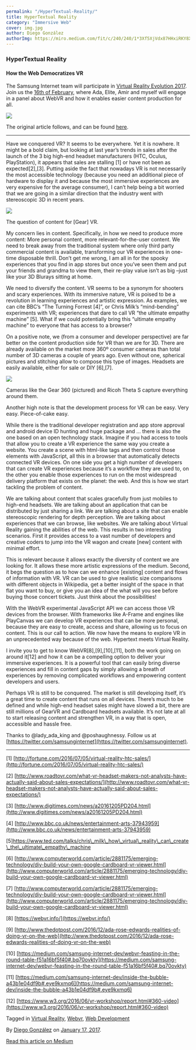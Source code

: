 ```yaml
---
permalink: "/HyperTextual-Reality/"
title: HyperTextual Reality
category: "Immersive Web"
cover: img.jpg
author: Diego González
authorImg: https://miro.medium.com/fit/c/240/240/1*3Xf5XjVdx87HHxiRKY8X1Q.jpeg
---
```


### HyperTextual Reality

#### How the Web Democratizes VR

The Samsung Internet team will participate in [Virtual Reality Evolution 2017](http://www.virtualrealityevo.com/). Join us the [16th of February](http://www.virtualrealityevo.com/agenda), where Ada, Elite, Amir and myself will engage in a panel about WebVR and how it enables easier content production for all.

![](https://cdn-images-1.medium.com/max/800/1*xKKanTqn5Jxc0oNhZXEi7g.jpeg)

The original article follows, and can be found [here](http://www.virtualrealityevo.com/single-post/2017/01/11/Hypertextual-Reality-and-the-VR-Storm).

* * *

Have we conquered VR? It seems to be everywhere. Yet it is nowhere. It might be a bold claim, but looking at last year’s trends in sales after the launch of the 3 big high-end headset manufacturers (HTC, Oculus, PlayStation), it appears that sales are stalling \[1\] or have not been as expected\[2\],\[3\]. Putting aside the fact that nowadays VR is not necessarily the most accessible technology (because you need an additional piece of hardware to display it and because the most immersive experiences are very expensive for the average consumer), I can’t help being a bit worried that we are going in a similar direction that the industry went with stereoscopic 3D in recent years.

![](https://cdn-images-1.medium.com/max/800/1*8u_-5BgnxqogFLsDvxnN-A.jpeg)

The question of content for \[Gear\] VR.

My concern lies in content. Specifically, in how we need to produce more content: More personal content, more relevant-for-the-user content. We need to break away from the traditional system where only third party commercial content is available, transforming our VR experiences in one-time disposable thrill. Don’t get me wrong, I am all in for the spooky experiences that you find in app stores but once you’ve seen them and put your friends and grandma to view them, their re-play value isn’t as big –just like your 3D Blurays sitting at home.

We need to diversify the content. VR seems to be a synonym for shooters and scary experiences. With its immersive nature, VR is poised to be a revolution in learning experiences and artistic expression. As examples, we can cite BBC’s “The Turning Forrest \[4\]”, or Chris Milk’s “mind-bending” experiments with VR; experiences that dare to call VR “the ultimate empathy machine” \[5\]. What if we could potentially bring this “ultimate empathy machine” to everyone that has access to a browser?

On a positive note, we (from a consumer and developer perspective) are far better on the content production side for VR than we are for 3D. There are already available on the market more 360º consumer cameras than total number of 3D cameras a couple of years ago. Even without one, spherical pictures and stitching allow to compose this type of images. Headsets are easily available, either for sale or DIY \[6\],\[7\].

![](https://cdn-images-1.medium.com/max/800/1*M-mwwtclaSAaDRjXdfJBnA.jpeg)

Cameras like the Gear 360 (pictured) and Ricoh Theta S capture everything around them.

Another high note is that the development process for VR can be easy. Very easy. Piece-of-cake easy.

While there is the traditional developer registration and app store approval and android device ID hunting and huge package and … there is also the one based on an open technology stack. Imagine if you had access to tools that allow you to create a VR experience the same way you create a website. You create a scene with html-like tags and then control those elements with JavaScript, all this in a browser that automatically detects connected VR devices. On one side you get a high number of developers that can create VR experiences because it’s a workflow they are used to, on the other you enable those experiences to run on the most widespread delivery platform that exists on the planet: the web. And this is how we start tackling the problem of content.

We are talking about content that scales gracefully from just mobiles to high-end headsets. We are talking about an application that can be distributed by just sharing a link. We are talking about a site that can enable stereoscopic rendering for depth perception. We are talking about experiences that we can browse, like websites. We are talking about Virtual Reality gaining the abilities of the web. This results in two interesting scenarios. First it provides access to a vast number of developers and creative coders to jump into the VR wagon and create \[new\] content with minimal effort.

This is relevant because it allows exactly the diversity of content we are looking for. It allows these more artistic expressions of the medium. Second, it begs the question as to how can we enhance \[existing\] content and flows of information with VR. VR can be used to give realistic size comparisons with different objects in Wikipedia, get a better insight of the space in that flat you want to buy, or give you an idea of the what will you see before buying those concert tickets. Just think about the possibilities!

With the WebVR experimental JavaScript API we can access those VR devices from the browser. With frameworks like A-Frame and engines like PlayCanvas we can develop VR experiences that can be more personal, because they are easy to create, access and share, allowing us to focus on content. This is our call to action. We now have the means to explore VR in an unprecedented way because of the web. Hypertext meets Virtual Reality.

I invite you to get to know WebVR\[8\],\[9\],\[10\],\[11\], both the work going on around it\[12\] and how it can be a compelling option to deliver your immersive experiences. It is a powerful tool that can easily bring diverse experiences and fill in content gaps by simply allowing a breath of experiences by removing complicated workflows and empowering content developers and users.

Perhaps VR is still to be conquered. The market is still developing itself, it’s a great time to create content that runs on all devices. There’s much to be defined and while high-end headset sales might have slowed a bit, there are still millions of GearVR and Cardboard headsets available. It’s not late at all to start releasing content and strengthen VR, in a way that is open, accessible and hassle free.

Thanks to @lady\_ada\_king and @poshaughnessy. Follow us at [https://twitter.com/samsunginternet](https://twitter.com/samsunginternet).

* * *

\[1\] [http://fortune.com/2016/07/05/virtual-reality-htc-sales/](http://fortune.com/2016/07/05/virtual-reality-htc-sales/)

\[2\] [http://www.roadtovr.com/what-vr-headset-makers-not-analysts-have-actually-said-about-sales-expectations/](http://www.roadtovr.com/what-vr-headset-makers-not-analysts-have-actually-said-about-sales-expectations/)

\[3\] [http://www.digitimes.com/news/a20161205PD204.html](http://www.digitimes.com/news/a20161205PD204.html)

\[4\] [http://www.bbc.co.uk/news/entertainment-arts-37943959](http://www.bbc.co.uk/news/entertainment-arts-37943959)

\[5\]https://www.ted.com/talks/chris\_milk\_how\_virtual\_reality\_can\_create\_the\_ultimate\_empathy\_machine

\[6\] [http://www.computerworld.com/article/2881175/emerging-technology/diy-build-your-own-google-cardboard-vr-viewer.html](http://www.computerworld.com/article/2881175/emerging-technology/diy-build-your-own-google-cardboard-vr-viewer.html)

\[7\] [http://www.computerworld.com/article/2881175/emerging-technology/diy-build-your-own-google-cardboard-vr-viewer.html](http://www.computerworld.com/article/2881175/emerging-technology/diy-build-your-own-google-cardboard-vr-viewer.html)

\[8\] [https://webvr.info/](https://webvr.info/)

\[9\] [http://www.thedotpost.com/2016/12/ada-rose-edwards-realities-of-doing-vr-on-the-web](http://www.thedotpost.com/2016/12/ada-rose-edwards-realities-of-doing-vr-on-the-web)

\[10\] [https://medium.com/samsung-internet-dev/webvr-feasting-in-the-round-table-f51a16bf5f40#.bq70ovkty](https://medium.com/samsung-internet-dev/webvr-feasting-in-the-round-table-f51a16bf5f40#.bq70ovkty)

\[11\] [https://medium.com/samsung-internet-dev/inside-the-bubble-a43b1e04df9b#.eye9kxmq6](https://medium.com/samsung-internet-dev/inside-the-bubble-a43b1e04df9b#.eye9kxmq6)

\[12\] [https://www.w3.org/2016/06/vr-workshop/report.html#360-video](https://www.w3.org/2016/06/vr-workshop/report.html#360-video)

Tagged in [Virtual Reality](https://medium.com/tag/virtual-reality), [Webvr](https://medium.com/tag/webvr), [Web Development](https://medium.com/tag/web-development)

By [Diego González](https://medium.com/@diekus) on [January 17, 2017](https://medium.com/p/3c375480e0d8).

[Read this article on Medium](https://medium.com/@diekus/hypertextual-reality-3c375480e0d8)
